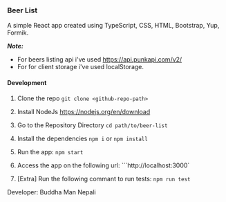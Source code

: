 ### Beer List
A simple React app created using TypeScript, CSS, HTML, Bootstrap, Yup, Formik.

***Note:*** 
- For beers listing api i've used https://api.punkapi.com/v2/
- For for client storage i've used localStorage.

#### Development
1. Clone the repo
`git clone <github-repo-path>`

2. Install NodeJs
https://nodejs.org/en/download

3. Go to the Repository Directory
`cd path/to/beer-list`

4. Install the dependencies
`npm i` or `npm install`

6. Run the app:
`npm start`

7. Access the app on the following url:
```http://localhost:3000`

8. [Extra] Run the following commant to run tests:
`npm run test`

Developer: Buddha Man Nepali
